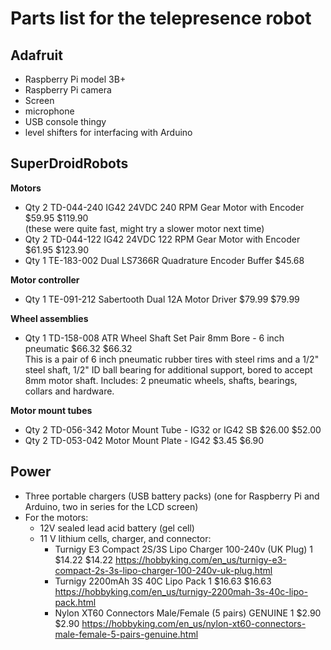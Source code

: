 # Parts list for the telepresence robot


## Adafruit

- Raspberry Pi model 3B+  
- Raspberry Pi camera  
- Screen  
- microphone  
- USB console thingy  
- level shifters for interfacing with Arduino  


## SuperDroidRobots

**Motors**  
- Qty 2 TD-044-240 IG42 24VDC 240 RPM Gear Motor with Encoder $59.95 $119.90  
	(these were quite fast, might try a slower motor next time)   
- Qty 2 TD-044-122 IG42 24VDC 122 RPM Gear Motor with Encoder $61.95 $123.90  
- Qty 1 TE-183-002 Dual LS7366R Quadrature Encoder Buffer $45.68 

**Motor controller**  
- Qty 1 TE-091-212 Sabertooth Dual 12A Motor Driver $79.99 $79.99  

**Wheel assemblies**  
- Qty 1 TD-158-008 ATR Wheel Shaft Set Pair 8mm Bore - 6 inch pneumatic $66.32 $66.32  
	This is a pair of 6 inch pneumatic rubber tires with steel rims and a 1/2" steel shaft, 1/2" ID ball bearing for additional support, bored to accept 8mm motor shaft. Includes: 2 pneumatic wheels, shafts, bearings, collars and hardware.

**Motor mount tubes**  
- Qty 2 TD-056-342 Motor Mount Tube - IG32 or IG42 SB $26.00 $52.00    
- Qty 2 TD-053-042 Motor Mount Plate - IG42 $3.45 $6.90



## Power

- Three portable chargers (USB battery packs) (one for Raspberry Pi and
	 Arduino, two in series for the LCD screen)
- For the motors: 
	- 12V sealed lead acid battery (gel cell)
	- 11 V lithium cells, charger, and connector:
		- Turnigy E3 Compact 2S/3S Lipo Charger 100-240v (UK Plug)		1	$14.22	$14.22		https://hobbyking.com/en_us/turnigy-e3-compact-2s-3s-lipo-charger-100-240v-uk-plug.html  
		- Turnigy 2200mAh 3S 40C Lipo Pack		1	$16.63	$16.63		https://hobbyking.com/en_us/turnigy-2200mah-3s-40c-lipo-pack.html  
		- Nylon XT60 Connectors Male/Female (5 pairs) GENUINE		1	$2.90	$2.90		https://hobbyking.com/en_us/nylon-xt60-connectors-male-female-5-pairs-genuine.html  

